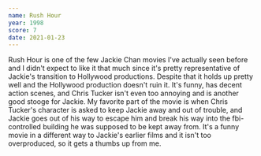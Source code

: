 ```yaml
---
name: Rush Hour
year: 1998
score: 7
date: 2021-01-23
---
```

Rush Hour is one of the few Jackie Chan movies I've actually seen before and I didn't expect to like it that much since it's pretty representative of Jackie's transition to Hollywood productions. Despite that it holds up pretty well and the Hollywood production doesn't ruin it. It's funny, has decent action scenes, and Chris Tucker isn't even too annoying and is another good stooge for Jackie. My favorite part of the movie is when Chris Tucker's character is asked to keep Jackie away and out of trouble, and Jackie goes out of his way to escape him and break his way into the fbi-controlled building he was supposed to be kept away from. It's a funny movie in a different way to Jackie's earlier films and it isn't too overproduced, so it gets a thumbs up from me.
